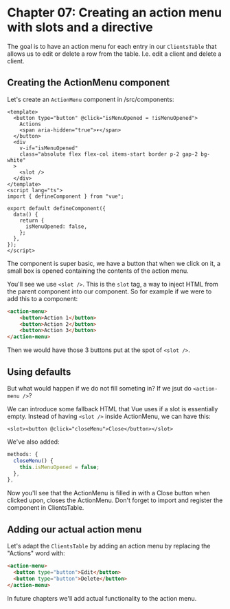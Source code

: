 # Chapter 07: Creating an action menu with slots and a directive

The goal is to have an action menu for each entry in our `ClientsTable` that allows us to edit or delete a row from the table.
I.e. edit a client and delete a client.

## Creating the ActionMenu component

Let's create an `ActionMenu` component in /src/components:

```vue
<template>
  <button type="button" @click="isMenuOpened = !isMenuOpened">
    Actions
    <span aria-hidden="true">▾</span>
  </button>
  <div
    v-if="isMenuOpened"
    class="absolute flex flex-col items-start border p-2 gap-2 bg-white"
  >
    <slot />
  </div>
</template>
<script lang="ts">
import { defineComponent } from "vue";

export default defineComponent({
  data() {
    return {
      isMenuOpened: false,
    };
  },
});
</script>
```

The component is super basic, we have a button that when we click on it, a small box is opened containing the contents of the action menu.

You'll see we use `<slot />`.
This is the `slot` tag, a way to inject HTML from the parent component into our component.
So for example if we were to add this to a component:

```html
<action-menu>
	<button>Action 1</button>
	<button>Action 2</button>
	<button>Action 3</button>
</action-menu>
```

Then we would have those 3 buttons put at the spot of `<slot />`.

## Using defaults

But what would happen if we do not fill someting in?
If we jsut do `<action-menu />`?

We can introduce some fallback HTML that Vue uses if a slot is essentially empty.
Instead of having `<slot />` inside ActionMenu, we can have this:

```
<slot><button @click="closeMenu">Close</button></slot>
```

We've also added:

```ts
methods: {
  closeMenu() {
    this.isMenuOpened = false;
  },
},
```

Now you'll see that the ActionMenu is filled in with a Close button when clicked upon, closes the ActionMenu.
Don't forget to import and register the component in ClientsTable.

## Adding our actual action menu

Let's adapt the `ClientsTable` by adding an action menu by replacing the "Actions" word with:

```html
<action-menu>
  <button type="button">Edit</button>
  <button type="button">Delete</button>
</action-menu>
```

In future chapters we'll add actual functionality to the action menu.
